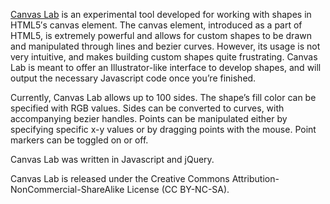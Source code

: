 [Canvas Lab](http://yadonchow.com/canvas-lab) is an experimental tool developed for working with shapes in HTML5′s canvas element. The canvas element, introduced as a part of HTML5, is extremely powerful and allows for custom shapes to be drawn and manipulated through lines and bezier curves. However, its usage is not very intuitive, and makes building custom shapes quite frustrating. Canvas Lab is meant to offer an Illustrator-like interface to develop shapes, and will output the necessary Javascript code once you’re finished.

Currently, Canvas Lab allows up to 100 sides. The shape’s fill color can be specified with RGB values. Sides can be converted to curves, with accompanying bezier handles. Points can be manipulated either by specifying specific x-y values or by dragging points with the mouse. Point markers can be toggled on or off.

Canvas Lab was written in Javascript and jQuery.

Canvas Lab is released under the Creative Commons Attribution-NonCommercial-ShareAlike License (CC BY-NC-SA).
